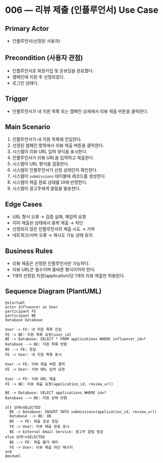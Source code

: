 # 006 — 리뷰 제출 (인플루언서) Use Case

## Primary Actor
- 인플루언서(선정된 사용자)

## Precondition (사용자 관점)
- 인플루언서로 회원가입 및 온보딩을 완료했다.
- 캠페인에 지원 후 선정되었다.
- 로그인 상태다.

## Trigger
- 인플루언서가 내 지원 목록 또는 캠페인 상세에서 리뷰 제출 버튼을 클릭한다.

## Main Scenario
1. 인플루언서가 내 지원 목록에 진입한다.
2. 선정된 캠페인 항목에서 리뷰 제출 버튼을 클릭한다.
3. 시스템이 리뷰 URL 입력 양식을 표시한다.
4. 인플루언서가 리뷰 URL을 입력하고 제출한다.
5. 시스템이 URL 형식을 검증한다.
6. 시스템이 인플루언서가 선정 상태인지 확인한다.
7. 시스템이 `submissions` 테이블에 레코드를 생성한다.
8. 시스템이 제출 완료 상태를 UI에 반영한다.
9. 시스템이 광고주에게 알림을 발송한다.

## Edge Cases
- URL 형식 오류 → 검증 실패, 재입력 요청
- 이미 제출된 상태에서 중복 제출 → 차단
- 선정되지 않은 인플루언서의 제출 시도 → 거부
- 네트워크/서버 오류 → 재시도 가능 상태 유지

## Business Rules
- 리뷰 제출은 선정된 인플루언서만 가능하다.
- 리뷰 URL은 필수이며 올바른 형식이어야 한다.
- 1개의 선정된 지원(application)당 1개의 리뷰 제출만 허용된다.

## Sequence Diagram (PlantUML)

```plantuml
@startuml
actor Influencer as User
participant FE
participant BE
database Database

User -> FE: 내 지원 목록 진입
FE -> BE: 지원 목록 요청(user_id)
BE -> Database: SELECT * FROM applications WHERE influencer_id=?
Database --> BE: 지원 목록 반환
BE --> FE: 응답
FE -> User: 내 지원 목록 표시

User -> FE: 리뷰 제출 버튼 클릭
FE -> User: 리뷰 URL 입력 요청

User -> FE: 리뷰 URL 제출
FE -> BE: 리뷰 제출 요청(application_id, review_url)

BE -> Database: SELECT applications WHERE id=?
Database --> BE: 지원 상태 반환

alt 상태=SELECTED
  BE -> Database: INSERT INTO submissions(application_id, review_url)
  Database --> BE: OK
  BE --> FE: 제출 성공 응답
  FE -> User: 리뷰 제출 완료 표시
  BE -> External Email Service: 광고주 알림 발송
else 상태!=SELECTED
  BE --> FE: 제출 불가 에러
  FE -> User: 리뷰 제출 차단 메시지
end
@enduml
```
